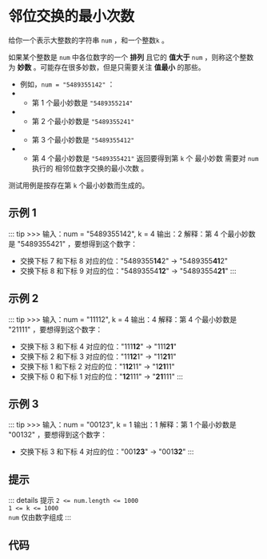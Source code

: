 # 邻位交换的最小次数
<algorithmLevel level="1"/>

给你一个表示大整数的字符串 `num` ，和一个整数`k` 。

如果某个整数是 `num` 中各位数字的一个 **排列** 且它的 **值大于** `num` ，则称这个整数为 **妙数** 。可能存在很多妙数，但是只需要关注 **值最小** 的那些。

- 例如，`num = "5489355142"` ：
- - 第 1 个最小妙数是 `"5489355214"`
- - 第 2 个最小妙数是 `"5489355241"`
- - 第 3 个最小妙数是 `"5489355412"`
- - 第 4 个最小妙数是 `"5489355421"`
返回要得到第 `k` 个 最小妙数 需要对 `num` 执行的 相邻位数字交换的最小次数 。

测试用例是按存在第 `k` 个最小妙数而生成的。



## 示例 1
::: tip >>>
输入：num = "5489355142", k = 4
输出：2
解释：第 4 个最小妙数是 "5489355421" ，要想得到这个数字：
- 交换下标 7 和下标 8 对应的位："5489355**14**2" -> "5489355**41**2"
- 交换下标 8 和下标 9 对应的位："54893554**12**" -> "54893554**21**"
:::
## 示例 2
::: tip >>>
输入：num = "11112", k = 4
输出：4
解释：第 4 个最小妙数是 "21111" ，要想得到这个数字：
- 交换下标 3 和下标 4 对应的位："111**12**" -> "111**21**"
- 交换下标 2 和下标 3 对应的位："11**12**1" -> "11**21**1"
- 交换下标 1 和下标 2 对应的位："1**12**11" -> "1**21**11"
- 交换下标 0 和下标 1 对应的位："**12**111" -> "**21**111"
:::
## 示例 3
::: tip >>>
输入：num = "00123", k = 1
输出：1
解释：第 1 个最小妙数是 "00132" ，要想得到这个数字：
- 交换下标 3 和下标 4 对应的位："001**23**" -> "001**32**"
:::


## 提示
::: details 提示
`2 <= num.length <= 1000`<br/>
`1 <= k <= 1000`<br/>
`num` 仅由数字组成
:::


## 代码
<stackblitz project-id="minimum-number-of-adjacency-exchanges"/>

